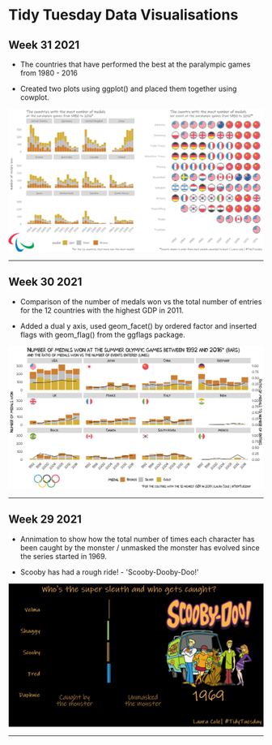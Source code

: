 # Tidy Tuesday Data Visualisations

## Week 31 2021

* The countries that have performed the best at the paralympic games from 1980 - 2016

* Created two plots using ggplot() and placed them together using cowplot.

![Paralympics](https://github.com/LauraCole2445/TidyTuesday/blob/master/wk_32_paralympics/paralympics_medals.png)

---

## Week 30 2021

* Comparison of the number of medals won vs the total number of entries for the 12 countries with the highest GDP in 2011.

* Added a dual y axis, used geom_facet() by ordered factor and inserted flags with geom_flag() from the ggflags package.

![Olympics](https://github.com/LauraCole2445/TidyTuesday/blob/master/wk_31_olympics/olympics_gdp_v_medals.png)

---

## Week 29 2021

* Annimation to show how the total number of times each character has been caught by the monster / unmasked the monster has evolved since the series started in 1969.

* Scooby has had a rough ride! - 'Scooby-Dooby-Doo!'

![Scooby Doo](https://github.com/LauraCole2445/TidyTuesday/blob/master/wk_29_Scooby_Doo/scooby_caught_v_unmasked.gif)

---
